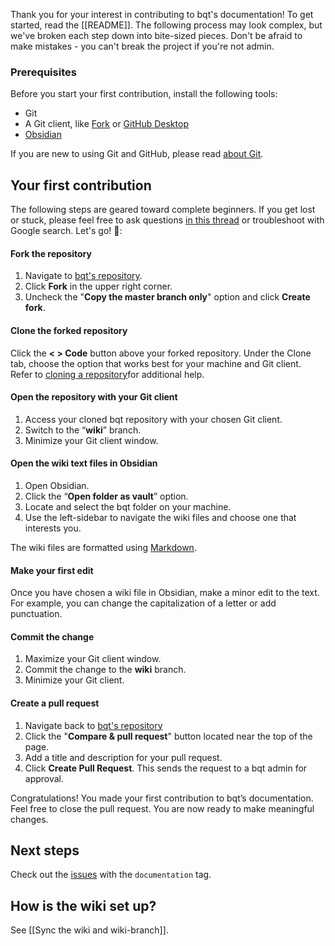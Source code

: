 Thank you for your interest in contributing to bqt's documentation! To get started, read the [[README]]. The following process may look complex, but we've broken each step down into bite-sized pieces. Don't be afraid to make mistakes - you can't break the project if you're not admin.

### Prerequisites
Before you start your first contribution, install the following tools:
 - Git
 - A Git client, like [Fork](https://git-fork.com/) or [GitHub Desktop](https://desktop.github.com/)
 - [Obsidian](https://obsidian.md/)  

If you are new to using Git and GitHub, please read [about Git](https://docs.github.com/en/get-started/using-git/about-git).

## Your first contribution
The following steps are geared toward complete beginners. If you get lost or stuck, please feel free to ask questions [in this thread](https://github.com/techartorg/bqt/issues/92) or troubleshoot with Google search. Let's go! 🚶:  
#### Fork the repository
1. Navigate to [bqt's repository](https://github.com/techartorg/bqt).
2. Click **Fork** in the upper right corner.
3. Uncheck the "**Copy the master branch only**" option and click **Create fork**.

#### Clone the forked repository
Click the **< > Code** button above your forked repository. Under the Clone tab, choose the option that works best for your machine and Git client. Refer to [cloning a repository](https://docs.github.com/en/repositories/creating-and-managing-repositories/cloning-a-repository?tool=desktop)for additional help.

#### Open the repository with your Git client
1. Access your cloned bqt repository with your chosen Git client.
2. Switch to the “**wiki**” branch.
3. Minimize your Git client window.

#### Open the wiki text files in Obsidian
1. Open Obsidian.
2. Click the “**Open folder as vault**” option.
3. Locate and select the bqt folder on your machine.
4. Use the left-sidebar to navigate the wiki files and choose one that interests you.

The wiki files are formatted using [Markdown](https://docs.github.com/en/get-started/writing-on-github/getting-started-with-writing-and-formatting-on-github/basic-writing-and-formatting-syntax).

#### Make your first edit
Once you have chosen a wiki file in Obsidian, make a minor edit to the text. For example, you can change the capitalization of a letter or add punctuation.

#### Commit the change
1. Maximize your Git client window.
2. Commit the change to the **wiki** branch.
3. Minimize your Git client.

#### Create a pull request 
1. Navigate back to [bqt's repository](https://github.com/techartorg/bqt)
2. Click the "**Compare & pull request**" button located near the top of the page.
3. Add a title and description for your pull request.
4. Click **Create Pull Request**. This sends the request to a bqt admin for approval.

Congratulations! You made your first contribution to bqt’s documentation. Feel free to close the pull request. You are now ready to make meaningful changes.

## Next steps
Check out the [issues](https://github.com/techartorg/bqt/issues) with the  `documentation` tag.

## How is the wiki set up?
See [[Sync the wiki and wiki-branch]].